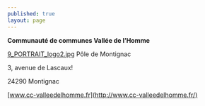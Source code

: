 ```yaml
---
published: true
layout: page
---
```


**Communauté de communes Vallée de l’Homme**

[9_PORTRAIT_logo2.jpg](/data/images/9/portrait/9_PORTRAIT_logo2.jpg)
Pôle de Montignac

3, avenue de Lascaux!

24290 Montignac

[www.cc-valleedelhomme.fr](http://www.cc-valleedelhomme.fr/)

